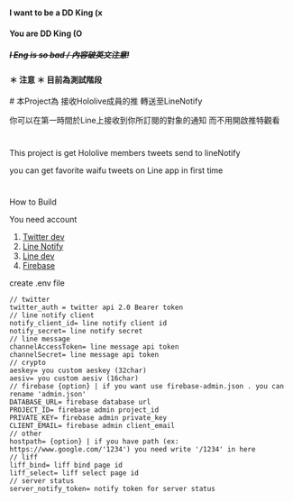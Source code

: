 #
<h4> I want to be a DD King (x </h4>
<h4> You are DD King (O </h4>
<h5> <s> I Eng is so bad / 內容破英文注意!</s></h5>

<h4>＊ 注意 ＊ 目前為測試階段 </h4>
#
本Project為 接收Hololive成員的推 轉送至LineNotify

你可以在第一時間於Line上接收到你所訂閱的對象的通知 而不用開啟推特觀看
# 
This project is get Hololive members tweets send to lineNotify

you can get favorite waifu tweets on Line app in first time 
#
How to Build       

You need account 

1. [Twitter dev](https://developer.twitter.com/en)
2. [Line Notify](https://notify-bot.line.me/en/)
3. [Line dev](https://developers.line.biz/en/)
4. [Firebase](https://firebase.google.com/)

create .env file
```
// twitter
twitter_auth = twitter api 2.0 Bearer token 
// line notify client       
notify_client_id= line notify client id 
notify_secret= line notify secret 
// line message
channelAccessToken= line message api token 
channelSecret= line message api token
// crypto
aeskey= you custom aeskey (32char)
aesiv= you custom aesiv (16char)
// firebase {option} | if you want use firebase-admin.json . you can rename 'admin.json' 
DATABASE_URL= firebase database url
PROJECT_ID= firebase admin project_id
PRIVATE_KEY= firebase admin private_key
CLIENT_EMAIL= firebase admin client_email
// other
hostpath= {option} | if you have path (ex: https://www.google.com/'1234') you need write '/1234' in here
// liff
liff_bind= liff bind page id 
liff_select= liff select page id
// server status
server_notify_token= notify token for server status
```
